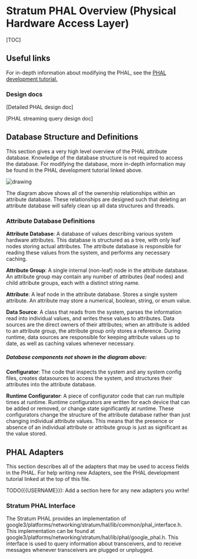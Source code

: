 <!--
Copyright 2018 Google LLC
Copyright 2018-present Open Networking Foundation

SPDX-License-Identifier: Apache-2.0
-->
# Stratum PHAL Overview (Physical Hardware Access Layer)

[TOC]

## Useful links

For in-depth information about modifying the PHAL, see the [PHAL development
tutorial.](phal_development_tutorial.md)

### Design docs

[Detailed PHAL design doc]

[PHAL streaming query design doc]

## Database Structure and Definitions

This section gives a very high level overview of the PHAL attribute database.
Knowledge of the database structure is not required to access the database. For
modifying the database, more in-depth information may be found in the PHAL
development tutorial linked above.

![drawing](images/attrib_db_layout_full.png)

The diagram above shows all of the ownership relationships within an attribute
database. These relationships are designed such that deleting an attribute
database will safely clean up all data structures and threads.

### Attribute Database Definitions

**Attribute Database**: A database of values describing various system hardware
attributes. This database is structured as a tree, with only leaf nodes storing
actual attributes. The attribute database is responsible for reading these
values from the system, and performs any necessary caching.

**Attribute Group**: A single internal (non-leaf) node in the attribute
database. An attribute group may contain any number of attributes (leaf nodes)
and child attribute groups, each with a distinct string name.

**Attribute**: A leaf node in the attribute database. Stores a single system
attribute. An attribute may store a numerical, boolean, string, or enum value.

**Data Source**: A class that reads from the system, parses the information read
into individual values, and writes these values to attributes. Data sources are
the direct owners of their attributes; when an attribute is added to an
attribute group, the attribute group only stores a reference. During runtime,
data sources are responsible for keeping attribute values up to date, as well as
caching values whenever necessary.

##### Database components not shown in the diagram above:

**Configurator**: The code that inspects the system and any system config files,
creates datasources to access the system, and structures their attributes into
the attribute database.

**Runtime Configurator**: A piece of configurator code that can run multiple
times at runtime. Runtime configurators are written for each device that can be
added or removed, or change state significantly at runtime. These configurators
change the structure of the attribute database rather than just changing
individual attribute values. This means that the presence or absence of an
individual attribute or attribute group is just as significant as the value
stored.

## PHAL Adapters

This section describes all of the adapters that may be used to access fields in
the PHAL. For help writing new Adapters, see the PHAL development tutorial
linked at the top of this file.

TODO({{USERNAME}}): Add a section here for any new adapters you write!

### Stratum PHAL Interface

The Stratum PHAL provides an implementation of
google3/platforms/networking/stratum/hal/lib/common/phal_interface.h. This
implementation can be found at
google3/platforms/networking/stratum/hal/lib/phal/google_phal.h. This interface
is used to query information about transceivers, and to receive messages
whenever transceivers are plugged or unplugged.
